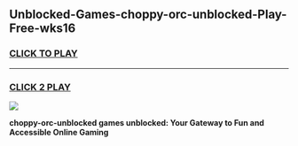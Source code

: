 
## Unblocked-Games-choppy-orc-unblocked-Play-Free-wks16
<h3>
<a href="https://premium76.site?title=choppy-orc-unblocked&ref=10A">CLICK TO PLAY</a></h3>
<hr>

<h3>
<a href="https://premium76.site?title=choppy-orc-unblocked&ref=10A">CLICK 2 PLAY</a>
  
</h3>

<a href="https://premium76.site?title=choppy-orc-unblocked&ref=10A"><img src="https://clearcache.store/games.png"></a>


**choppy-orc-unblocked games unblocked: Your Gateway to Fun and Accessible Online Gaming**
